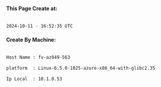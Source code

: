 
   
#### This Page Create at:

```bash

2024-10-11 - 16:52:35 UTC

```

#### Create By Machine:

```bash

Host Name : fv-az849-563

platform  : Linux-6.5.0-1025-azure-x86_64-with-glibc2.35

Ip Local  : 10.1.0.53

```


